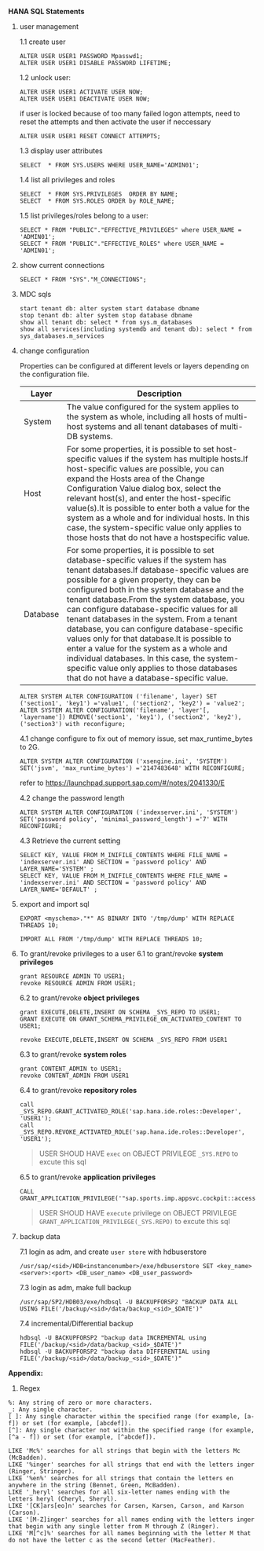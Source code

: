 **HANA SQL Statements**

1. user management
    
    1.1 create user
    ```
    ALTER USER USER1 PASSWORD Mpasswd1;
    ALTER USER USER1 DISABLE PASSWORD LIFETIME;
    ```
    1.2 unlock user:
    ```
    ALTER USER USER1 ACTIVATE USER NOW;
    ALTER USER USER1 DEACTIVATE USER NOW;
    ```
    
    if user is locked because of too many failed logon attempts, need to reset the attempts and then activate the user if neccessary
    ```
    ALTER USER USER1 RESET CONNECT ATTEMPTS;
    ```
    1.3 display user attributes  
    ```
    SELECT  * FROM SYS.USERS WHERE USER_NAME='ADMIN01';
    ```
    1.4 list all privileges and roles
    ```
    SELECT  * FROM SYS.PRIVILEGES  ORDER BY NAME;
    SELECT  * FROM SYS.ROLES ORDER by ROLE_NAME;
    ```
    1.5 list privileges/roles belong to a user: 
    ```
    SELECT * FROM "PUBLIC"."EFFECTIVE_PRIVILEGES" where USER_NAME = 'ADMIN01';
    SELECT * FROM "PUBLIC"."EFFECTIVE_ROLES" where USER_NAME = 'ADMIN01';
    ```

2. show current connections
    ```
    SELECT * FROM "SYS"."M_CONNECTIONS";
    ```

3. MDC sqls
    ```
    start tenant db: alter system start database dbname
    stop tenant db: alter system stop database dbname
    show all tenant db: select * from sys.m_databases
    show all services(including systemdb and tenant db): select * from sys_databases.m_services
    ```
4. change configuration

    Properties can be configured at different levels or layers depending on the configuration file.

    Layer |Description
    ------|-----------------
    System| The value configured for the system applies to the system as whole, including all hosts of multi-host systems and all tenant databases of multi-DB systems.
    Host | For some properties, it is possible to set host-specific values if the system has multiple hosts.If host-specific values are possible, you can expand the Hosts area of the Change Configuration Value dialog box, select the relevant host(s), and enter the host-specific value(s).It is possible to enter both a value for the system as a whole and for individual hosts. In this case, the system-specific value only applies to those hosts that do not have a hostspecific value.
    Database| For some properties, it is possible to set database-specific values if the system has tenant databases.If database-specific values are possible for a given property, they can be configured both in the system database and the tenant database.From the system database, you can configure database-specific values for all tenant databases in the system. From a tenant database, you can configure database-specific values only for that database.It is possible to enter a value for the system as a whole and individual databases. In this case, the system-specific value only applies to those databases that do not have a database-specific value.

    ```
    ALTER SYSTEM ALTER CONFIGURATION ('filename', layer) SET ('section1', 'key1') ='value1', ('section2', 'key2') = 'value2';
    ALTER SYSTEM ALTER CONFIGURATION('filename', 'layer'[, 'layername']) REMOVE('section1', 'key1'), ('section2', 'key2'), ('section3') with reconfigure;
    ```

    4.1 change configure to fix out of memory issue, set max_runtime_bytes to 2G.
    ```
    ALTER SYSTEM ALTER CONFIGURATION ('xsengine.ini', 'SYSTEM') SET('jsvm', 'max_runtime_bytes') ='2147483648' WITH RECONFIGURE;
    ```
    refer to https://launchpad.support.sap.com/#/notes/2041330/E

    4.2 change the password length
    ```
    ALTER SYSTEM ALTER CONFIGURATION ('indexserver.ini', 'SYSTEM') SET('password policy', 'minimal_password_length') ='7' WITH RECONFIGURE;
    ```
    4.3 Retrieve the current setting
    ```
    SELECT KEY, VALUE FROM M_INIFILE_CONTENTS WHERE FILE_NAME = 'indexserver.ini' AND SECTION = 'password policy' AND LAYER_NAME='SYSTEM' ;
    SELECT KEY, VALUE FROM M_INIFILE_CONTENTS WHERE FILE_NAME = 'indexserver.ini' AND SECTION = 'password policy' AND LAYER_NAME='DEFAULT' ;   
    ```



5. export and import sql
    ```
    EXPORT <myschema>."*" AS BINARY INTO '/tmp/dump' WITH REPLACE THREADS 10;

    IMPORT ALL FROM '/tmp/dump' WITH REPLACE THREADS 10;
    ```

6. To grant/revoke privileges to a user 
    6.1 to grant/revoke **system privileges**
    ```
    grant RESOURCE ADMIN TO USER1;
    revoke RESOURCE ADMIN FROM USER1;
    ```

    6.2 to grant/revoke **object privileges**
    ```
    grant EXECUTE,DELETE,INSERT ON SCHEMA _SYS_REPO TO USER1;
    GRANT EXECUTE ON GRANT_SCHEMA_PRIVILEGE_ON_ACTIVATED_CONTENT TO USER1; 

    revoke EXECUTE,DELETE,INSERT ON SCHEMA _SYS_REPO FROM USER1
    ```

    6.3 to grant/revoke **system roles**
    ```
    grant CONTENT_ADMIN to USER1;
    revoke CONTENT_ADMIN FROM USER1
    ```

    6.4 to grant/revoke **repository roles**

    ```
    call _SYS_REPO.GRANT_ACTIVATED_ROLE('sap.hana.ide.roles::Developer', 'USER1');
    call _SYS_REPO.REVOKE_ACTIVATED_ROLE('sap.hana.ide.roles::Developer', 'USER1');
    ```
    > USER SHOUD HAVE `exec` on  OBJECT PRIVILEGE `_SYS.REPO` to excute this sql

    6.5 to grant/revoke **application privileges**



    ```
    CALL GRANT_APPLICATION_PRIVILEGE('"sap.sports.imp.appsvc.cockpit::access"','USER1');
    ```
    > USER SHOUD HAVE `execute` privilege on  OBJECT PRIVILEGE `GRANT_APPLICATION_PRIVILEGE(_SYS.REPO)` to excute this sql
7. backup data 

    7.1 login as <sid>adm, and create `user store` with hdbuserstore
    ```
    /usr/sap/<sid>/HDB<instancenumber>/exe/hdbuserstore SET <key_name> <server>:<port> <DB_user_name> <DB_user_password>
    ```

    7.3 login as  <sid>adm, make full backup
    
    ```
    /usr/sap/SP2/HDB03/exe/hdbsql -U BACKUPFORSP2 "BACKUP DATA ALL USING FILE('/backup/<sid>/data/backup_<sid>_$DATE')"
    ```

    7.4 incremental/Differential backup 

    ```
    hdbsql -U BACKUPFORSP2 "backup data INCREMENTAL using FILE('/backup/<sid>/data/backup_<sid>_$DATE')"
    hdbsql -U BACKUPFORSP2 "backup data DIFFERENTIAL using FILE('/backup/<sid>/data/backup_<sid>_$DATE')"

    ```
**Appendix:**

1. Regex
```
%: Any string of zero or more characters.
_: Any single character.
[ ]: Any single character within the specified range (for example, [a-f]) or set (for example, [abcdef]).
[^]: Any single character not within the specified range (for example, [^a - f]) or set (for example, [^abcdef]).

LIKE 'Mc%' searches for all strings that begin with the letters Mc (McBadden).
LIKE '%inger' searches for all strings that end with the letters inger (Ringer, Stringer).
LIKE '%en%' searches for all strings that contain the letters en anywhere in the string (Bennet, Green, McBadden).
LIKE '_heryl' searches for all six-letter names ending with the letters heryl (Cheryl, Sheryl).
LIKE '[CK]ars[eo]n' searches for Carsen, Karsen, Carson, and Karson (Carson).
LIKE '[M-Z]inger' searches for all names ending with the letters inger that begin with any single letter from M through Z (Ringer).
LIKE 'M[^c]%' searches for all names beginning with the letter M that do not have the letter c as the second letter (MacFeather).
```